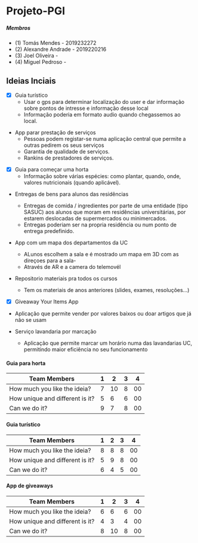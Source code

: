 # Projeto-PGI

##### Membros
 - (1) Tomás Mendes - 2019232272
 - (2) Alexandre Andrade - 2019220216
 - (3) Joel Oliveira - 
 - (4) Miguel Pedroso - 

## Ideias Inciais

- [x] Guia turístico
  - Usar o gps para determinar localização do user e dar informação sobre pontos de intresse e informação desse local
  - Informação poderia em formato audio quando chegassemos ao local.
 
- App parar prestação de serviços
  - Pessoas podem registar-se numa aplicação central que permite a outras pedirem os seus serviços
  - Garantia de qualidade de serviços.
  - Rankins de prestadores de serviços.

- [x] Guia para começar uma horta 
  - Informação sobre várias espécies: como plantar, quando, onde, valores nutricionais (quando aplicável).

- Entregas de bens para alunos das residências
  - Entregas de comida / ingredientes por parte de uma entidade (tipo SASUC) aos alunos que moram em residências universitárias, por estarem deslocadas de supermercados ou minimercados.
  - Entregas poderiam ser na propria residência ou num ponto de entrega predefinido.
 
- App com um mapa dos departamentos da UC
  - ALunos escolhem a sala e é mostrado um mapa em 3D com as direçoes para a sala-
  - Através de AR e a camera do telemovél

- Repositorio materiais pra todos os cursos
  - Tem os materiais de anos  anteriores (slides, exames, resoluções...)
  
 - [x] Giveaway Your Items App
  - Aplicação que permite vender por valores baixos ou doar artigos que já não se usam
  
 - Serviço lavandaria por marcação
   - Aplicação que permite marcar um horário numa das lavandarias UC, permitindo maior eficiência no seu funcionamento


#### Guia para horta
|Team Members                    |  1 |  2 |  3 |  4 |
|--------------------------------|----|----|----|----|
|How much you like the ideia?    | 7 | 10 | 8 | 00 |
|How unique and different is it? | 5 | 6 | 6 | 00 |
|Can we do it?                   | 9 | 7 | 8 | 00 |


#### Guia turístico
|Team Members                    |  1 |  2 |  3 |  4 |
|--------------------------------|----|----|----|----|
|How much you like the ideia?    | 8 | 8 | 8 | 00 |
|How unique and different is it? | 5 | 9 | 8 | 00 |
|Can we do it?                   | 6 | 4 | 5 | 00 |


#### App de giveaways
|Team Members                    |  1 |  2 |  3 |  4 |
|--------------------------------|----|----|----|----|
|How much you like the ideia?    | 6 | 6 | 6 | 00 |
|How unique and different is it? | 4 | 3 | 4 | 00 |
|Can we do it?                   | 8 | 10 | 8 | 00 |

 
